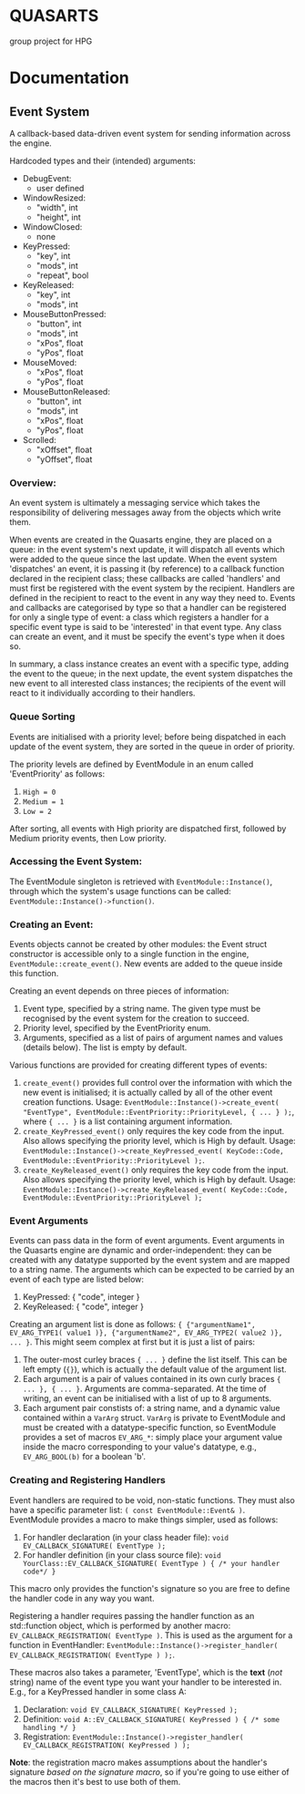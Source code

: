 # QUASARTS
group project for HPG 


# Documentation #

## Event System ##

A callback-based data-driven event system for sending information across the engine.

Hardcoded types and their (intended) arguments:
- DebugEvent:
  - user defined
- WindowResized:
  - "width", int
  - "height", int
- WindowClosed:
  - none
- KeyPressed:
  - "key", int
  - "mods", int
  - "repeat", bool
- KeyReleased:
  - "key", int
  - "mods", int
- MouseButtonPressed:
  - "button", int
  - "mods", int
  - "xPos", float
  - "yPos", float
- MouseMoved:
  - "xPos", float
  - "yPos", float
- MouseButtonReleased:
  - "button", int
  - "mods", int
  - "xPos", float
  - "yPos", float
- Scrolled:
  - "xOffset", float
  - "yOffset", float


### Overview: ###

An event system is ultimately a messaging service which takes the responsibility of delivering messages away from the objects which write them.

When events are created in the Quasarts engine, they are placed on a queue: in the event system's next update, it will dispatch all events which were added to the queue since the last update. When the event system 'dispatches' an event, it is passing it (by reference) to a callback function declared in the recipient class; these callbacks are called 'handlers' and must first be registered with the event system by the recipient. Handlers are defined in the recipient to react to the event in any way they need to. Events and callbacks are categorised by type so that a handler can be registered for only a single type of event: a class which registers a handler for a specific event type is said to be 'interested' in that event type. Any class can create an event, and it must be specify the event's type when it does so.

In summary, a class instance creates an event with a specific type, adding the event to the queue; in the next update, the event system dispatches the new event to all interested class instances; the recipients of the event will react to it individually according to their handlers.

### Queue Sorting ###

Events are initialised with a priority level; before being dispatched in each update of the event system, they are sorted in the queue in order of priority.

The priority levels are defined by EventModule in an enum called 'EventPriority' as follows:
1. `High = 0`
2. `Medium = 1`
3. `Low = 2`

After sorting, all events with High priority are dispatched first, followed by Medium priority events, then Low priority.

### Accessing the Event System: ###

The EventModule singleton is retrieved with `EventModule::Instance()`, through which the system's usage functions can be called: `EventModule::Instance()->function()`.

### Creating an Event: ###

Events objects cannot be created by other modules: the Event struct constructor is accessible only to a single function in the engine, `EventModule::create_event()`. New events are added to the queue inside this function.

Creating an event depends on three pieces of information:
1. Event type, specified by a string name. The given type must be recognised by the event system for the creation to succeed.
2. Priority level, specified by the EventPriority enum.
3. Arguments, specified as a list of pairs of argument names and values (details below). The list is empty by default.

Various functions are provided for creating different types of events:
1. `create_event()` provides full control over the information with which the new event is initialised; it is actually called by all of the other event creation functions. Usage: `EventModule::Instance()->create_event( "EventType", EventModule::EventPriority::PriorityLevel, { ... } );`, where `{ ... }` is a list containing argument information.
2. `create_KeyPressed_event()` only requires the key code from the input. Also allows specifying the priority level, which is High by default. Usage: `EventModule::Instance()->create_KeyPressed_event( KeyCode::Code, EventModule::EventPriority::PriorityLevel );`.
3. `create_KeyReleased_event()` only requires the key code from the input. Also allows specifying the priority level, which is High by default. Usage: `EventModule::Instance()->create_KeyReleased_event( KeyCode::Code, EventModule::EventPriority::PriorityLevel );`

### Event Arguments ###

Events can pass data in the form of event arguments. Event arguments in the Quasarts engine are dynamic and order-independent: they can be created with any datatype supported by the event system and are mapped to a string name. The arguments which can be expected to be carried by an event of each type are listed below:
1. KeyPressed: { "code", integer }
2. KeyReleased: { "code", integer }

Creating an argument list is done as follows: `{ {"argumentName1", EV_ARG_TYPE1( value1 )}, {"argumentName2", EV_ARG_TYPE2( value2 )}, ... }`. This might seem complex at first but it is just a list of pairs:
1. The outer-most curley braces `{ ... }` define the list itself. This can be left empty (`{}`), which is actually the default value of the argument list.
2. Each argument is a pair of values contained in its own curly braces `{ ... }, { ... }`. Arguments are comma-separated. At the time of writing, an event can be initialised with a list of up to 8 arguments.
3. Each argument pair constists of: a string name, and a dynamic value contained within a `VarArg` struct. `VarArg` is private to EventModule and must be created with a datatype-specific function, so EventModule provides a set of macros `EV_ARG_*`: simply place your argument value inside the macro corresponding to your value's datatype, e.g., `EV_ARG_BOOL(b)` for a boolean 'b'.

### Creating and Registering Handlers ###

Event handlers are required to be void, non-static functions. They must also have a specific parameter list: `( const EventModule::Event& )`. EventModule provides a macro to make things simpler, used as follows:
1. For handler declaration (in your class header file): `void EV_CALLBACK_SIGNATURE( EventType );`
2. For handler definition (in your class source file): `void YourClass::EV_CALLBACK_SIGNATURE( EventType ) { /* your handler code*/ }`

This macro only provides the function's signature so you are free to define the handler code in any way you want.

Registering a handler requires passing the handler function as an std::function object, which is performed by another macro: `EV_CALLBACK_REGISTRATION( EventType )`. This is used as the argument for a function in EventHandler: `EventModule::Instance()->register_handler( EV_CALLBACK_REGISTRATION( EventType ) );`.

These macros also takes a parameter, 'EventType', which is the **text** (*not* string) name of the event type you want your handler to be interested in. E.g., for a KeyPressed handler in some class A:
1. Declaration: `void EV_CALLBACK_SIGNATURE( KeyPressed );`
2. Definition: `void A::EV_CALLBACK_SIGNATURE( KeyPressed ) { /* some handling */ }`
3. Registration: `EventModule::Instance()->register_handler( EV_CALLBACK_REGISTRATION( KeyPressed ) );`

**Note**: the registration macro makes assumptions about the handler's signature *based on the signature macro*, so if you're going to use either of the macros then it's best to use both of them.
